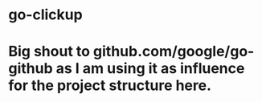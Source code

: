 # go-clickup

# Big shout to github.com/google/go-github as I am using it as influence for the project structure here.
